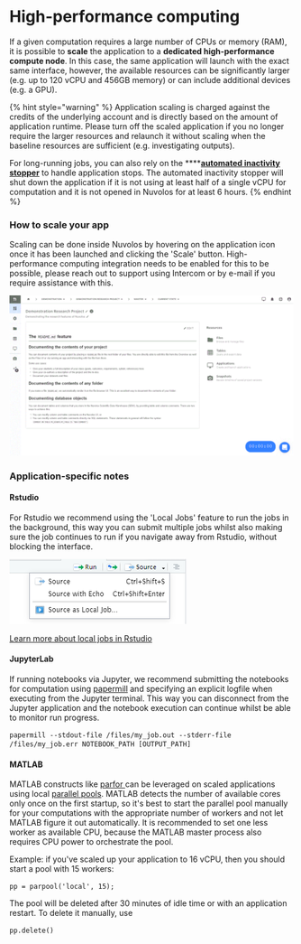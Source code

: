 # High-performance computing

If a given computation requires a large number of CPUs or memory \(RAM\), it is possible to **scale** the application to a **dedicated high-performance compute node**. In this case, the same application will launch with the exact same interface, however, the available resources can be significantly larger \(e.g. up to 120 vCPU and 456GB memory\) or can include additional devices \(e.g. a GPU\).

{% hint style="warning" %}
Application scaling is charged against the credits of the underlying account and is directly based on the amount of application runtime. Please turn off the scaled application if you no longer require the larger resources and relaunch it without scaling when the baseline resources are sufficient \(e.g. investigating outputs\).

For long-running jobs, you can also rely on the ****[**automated inactivity stopper**](../getting-started/work-with-applications/long-running-applications.md) to handle application stops. The automated inactivity stopper will shut down the application if it is not using at least half of a single vCPU for computation and it is not opened in Nuvolos for at least 6 hours.
{% endhint %}

### How to scale your app

Scaling can be done inside Nuvolos by hovering on the application icon once it has been launched and clicking the 'Scale' button. High-performance computing integration needs to be enabled for this to be possible, please reach out to support using Intercom or by e-mail if you require assistance with this.

![](../.gitbook/assets/scale_app_ed.gif)

### Application-specific notes

#### Rstudio

For Rstudio we recommend using the 'Local Jobs' feature to run the jobs in the background, this way you can submit multiple jobs whilst also making sure the job continues to run if you navigate away from Rstudio, without blocking the interface.

![](../.gitbook/assets/image%20%283%29.png)

[Learn more about local jobs in Rstudio](https://github.com/rstudio/webinars/blob/master/74-background-jobs/slides.pdf)  

#### JupyterLab

If running notebooks via Jupyter, we recommend submitting the notebooks for computation using [papermill](https://papermill.readthedocs.io/en/latest/) and specifying an explicit logfile when executing from the Jupyter terminal. This way you can disconnect from the Jupyter application and the notebook execution can continue whilst be able to monitor run progress.

```text
papermill --stdout-file /files/my_job.out --stderr-file /files/my_job.err NOTEBOOK_PATH [OUTPUT_PATH]
```

#### MATLAB

MATLAB constructs like [parfor ](https://www.mathworks.com/help/parallel-computing/parfor.html)can be leveraged on scaled applications using local [parallel pools](https://www.mathworks.com/help/parallel-computing/parpool.html). MATLAB detects the number of available cores only once on the first startup, so it's best to start the parallel pool manually for your computations with the appropriate number of workers and not let MATLAB figure it out automatically. It is recommended to set one less worker as available CPU, because the MATLAB master process also requires CPU power to orchestrate the pool.  
  
Example: if you've scaled up your application to 16 vCPU, then you should start a pool with 15 workers:

```text
pp = parpool('local', 15);
```

The pool will be deleted after 30 minutes of idle time or with an application restart. To delete it manually, use

```text
pp.delete()
```



 

